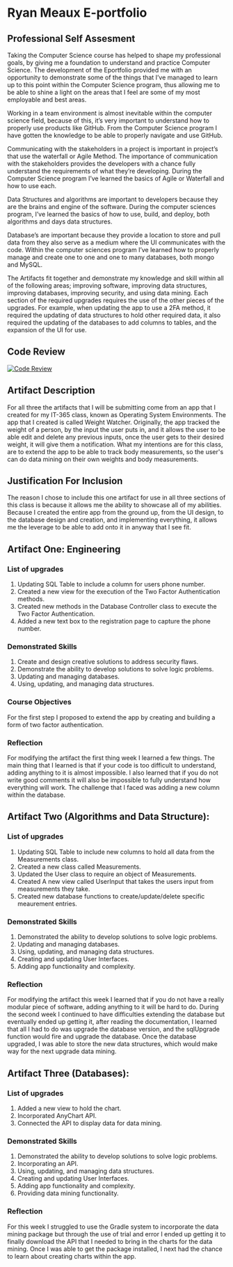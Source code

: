 # Ryan Meaux E-portfolio

## Professional Self Assesment
Taking the Computer Science course has helped to shape my professional goals, by giving me a foundation to understand and practice Computer Science. The development of the Eportfolio provided me with an opportunity to demonstrate some of the things that I’ve managed to learn up to this point within the Computer Science program, thus allowing me to be able to shine a light on the areas that I feel are some of my most employable and best areas.  

Working in a team environment is almost inevitable within the computer science field, because of this, it’s very important to understand how to properly use products like GitHub. From the Computer Science program I have gotten the knowledge to be able to properly navigate and use GitHub. 

Communicating with the stakeholders in a project is important in project’s that use the waterfall or Agile Method. The importance of communication with the stakeholders provides the developers with a chance fully understand the requirements of what they’re developing. During the Computer Science program I’ve learned the basics of Agile or Waterfall and how to use each.  

Data Structures and algorithms are important to developers because they are the brains and engine of the software. During the computer sciences program, I’ve learned the basics of how to use, build, and deploy, both algorithms and days data structures. 

Database’s are important because they provide a location to store and pull data from they also serve as a medium where the UI communicates with the code. Within the computer sciences program I’ve learned how to properly manage and create one to one and one to many databases, both mongo and MySQL. 

The Artifacts fit together and demonstrate my knowledge and skill within all of the following areas; improving software, improving data structures, improving databases, improving security, and using data mining. Each section of the required upgrades requires the use of the other pieces of the upgrades. For example, when updating the app to use a 2FA method, it required the updating of data structures to hold other required data, it also required the updating of the databases to add columns to tables, and the expansion of the UI for use.  

## Code Review

[![Code Review](http://img.youtube.com/vi/SLWc6VTsulM/0.jpg)](https://m.youtube.com/watch?v=SLWc6VTsulM&feature=youtu.be)

## Artifact Description
For all three the artifacts that I will be submitting come from an app that I created for my IT-365 class, known as Operating System Environments. The app that I created is called Weight Watcher. Originally, the app tracked the weight of a person, by the input the user puts in, and it allows the user to be able edit and delete any previous inputs, once the user gets to their desired weight, it will give them a notification. What my intentions are for this class, are to extend the app to be able to track body measurements, so the user's can do data mining on their own weights and body measurements.

## Justification For Inclusion
The reason I chose to include this one artifact for use in all three sections of this class is because it allows me the ability to showcase all of my abilities. Because I created the entire app from the ground up, from the UI design, to the database design and creation, and implementing everything, it  allows me the leverage to be able to add onto it in anyway that I see fit.

## Artifact One: Engineering

### List of upgrades
1. Updating SQL Table to include a column for users phone number. 
2. Created a new view for the execution of the Two Factor Authentication methods.
3. Created new methods in the Database Controller class to execute the Two Factor Authentication. 
4. Added a new text box to the registration page to capture the phone number. 

### Demonstrated Skills
1. Create and design creative solutions to address security flaws. 
2. Demonstrate the ability to develop solutions to solve logic problems. 
3. Updating and managing databases.
4. Using, updating, and managing data structures.

### Course Objectives
For the first step I proposed to extend the app by creating and building a form of two factor authentication.

### Reflection
For modifying the artifact the first thing week I learned a few things. The main thing that I learned is that if your code is too difficult to understand, adding anything to it is almost impossible. I also learned that if you do not write good comments it will also be impossible to fully understand how everything will work. The challenge that I faced was adding a new column within the database.

## Artifact Two (Algorithms and Data Structure): 

### List of upgrades
1. Updating SQL Table to include new columns to hold all data from the Measurements class. 
2. Created a new class called Measurements. 
3. Updated the User class to require an object of Measurements.
4. Created A new view called UserInput that takes the users input from measurements they take. 
5. Created new database functions to create/update/delete specific meaurement entries.   

### Demonstrated Skills
1. Demonstrated the ability to develop solutions to solve logic problems. 
3. Updating and managing databases.
4. Using, updating, and managing data structures.
5. Creating and updating User Interfaces.
6. Adding app functionality and complexity. 

### Reflection
For modifying the artifact this week I learned that if you do not have a really modular piece of software, adding anything to it will be hard to do. During the second week I continued to have difficulties extending the database but eventually ended up getting it, after reading the documentation, I learned that all I had to do was upgrade the database version, and the sqlUpgrade function would fire and upgrade the database. Once the database upgraded, I was able to store the new data structures, which would make way for the next upgrade data mining.

## Artifact Three (Databases):

### List of upgrades
1. Added a new view to hold the chart.
2. Incorporated AnyChart API.
3. Connected the API to display data for data mining. 

### Demonstrated Skills
1. Demonstrated the ability to develop solutions to solve logic problems. 
3. Incorporating an API.
4. Using, updating, and managing data structures.
5. Creating and updating User Interfaces.
6. Adding app functionality and complexity. 
7. Providing data mining functionality. 

### Reflection
For this week I struggled to use the Gradle system to incorporate the data mining package but through the use of trial and error I ended up getting it to finally download the API that I needed to bring in the charts for the data mining. Once I was able to get the package installed, I next had the chance to learn about creating charts within the app.
